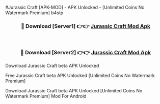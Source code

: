 #Jurassic Craft [APK-MOD] - APK Unlocked - [Unlimited Coins No Watermark Premium] b4stp



<div align="center">

<h3>🔴 Download [Server1] 👉👉 <a href="https://momento.my/?title=Jurassic_Craft">Jurassic Craft Mod Apk</a></h3><br>

<h3>🔴 Download [Server2] 👉👉 <a href="https://momento.my/?title=Jurassic_Craft">Jurassic Craft Mod Apk</a></h3>
</div>



Download Jurassic Craft beta APK Unlocked

Free Jurassic Craft beta APK Unlocked [Unlimited Coins No Watermark Premium]

Download Jurassic Craft beta APK Unlocked [Unlimited Coins No Watermark Premium] Mod For Android
